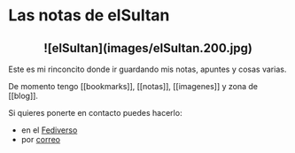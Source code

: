 # Las notas de elSultan

<h2 style="text-align: center;">![elSultan](images/elSultan.200.jpg)</h2>


Este es mi rinconcito donde ir guardando mis notas, apuntes y cosas varias.

De momento tengo [[bookmarks]], [[notas]], [[imagenes]] y zona de [[blog]].

Si quieres ponerte en contacto puedes hacerlo:


- en el [Fediverso](https://gotosocial.almacenero.uk/@artbol)
- por [correo](mailto:elsultan77@disroot.org)
